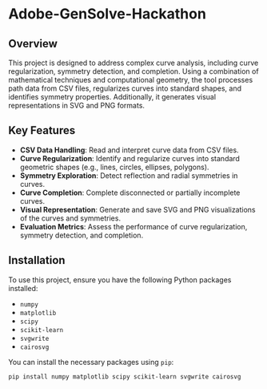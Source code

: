 # Adobe-GenSolve-Hackathon

## Overview

This project is designed to address complex curve analysis, including curve regularization, symmetry detection, and completion. Using a combination of mathematical techniques and computational geometry, the tool processes path data from CSV files, regularizes curves into standard shapes, and identifies symmetry properties. Additionally, it generates visual representations in SVG and PNG formats.

## Key Features

- **CSV Data Handling**: Read and interpret curve data from CSV files.
- **Curve Regularization**: Identify and regularize curves into standard geometric shapes (e.g., lines, circles, ellipses, polygons).
- **Symmetry Exploration**: Detect reflection and radial symmetries in curves.
- **Curve Completion**: Complete disconnected or partially incomplete curves.
- **Visual Representation**: Generate and save SVG and PNG visualizations of the curves and symmetries.
- **Evaluation Metrics**: Assess the performance of curve regularization, symmetry detection, and completion.

## Installation

To use this project, ensure you have the following Python packages installed:

- `numpy`
- `matplotlib`
- `scipy`
- `scikit-learn`
- `svgwrite`
- `cairosvg`

You can install the necessary packages using `pip`:

```bash
pip install numpy matplotlib scipy scikit-learn svgwrite cairosvg
